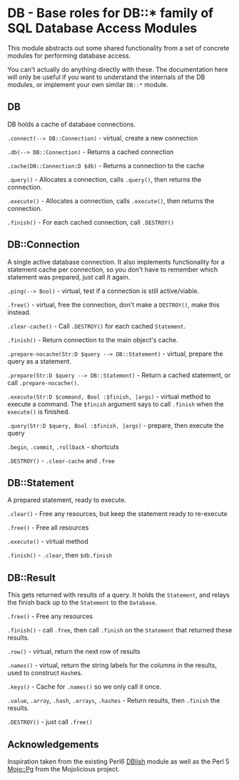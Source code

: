 DB - Base roles for DB::* family of SQL Database Access Modules
===============================================================

This module abstracts out some shared functionality from a set of
concrete modules for performing database access.

You can't actually do anything directly with these.  The documentation
here will only be useful if you want to understand the internals of
the DB modules, or implement your own similar `DB::*` module.

DB
--
DB holds a cache of database connections.

`.connect(--> DB::Connection)` - virtual, create a new connection

`.db(--> DB::Connection)` - Returns a cached connection

`.cache(DB::Connection:D $db)` - Returns a connection to the cache


`.query()` - Allocates a connection, calls `.query()`, then returns
the connection.

`.execute()` - Allocates a connection, calls `.execute()`, then
returns the connection.

`.finish()` - For each cached connection, call `.DESTROY()`

DB::Connection
--------------

A single active database connection.  It also implements functionality
for a statement cache per connection, so you don't have to remember
which statement was prepared, just call it again.

`.ping(--> Bool)` - virtual, test if a connection is still active/viable.

`.free()` - virtual, free the connection, don't make a `DESTROY()`,
make this instead.

`.clear-cache()` - Call `.DESTROY()` for each cached `Statement`.

`.finish()` - Return connection to the main object's cache.

`.prepare-nocache(Str:D $query --> DB::Statement)` - virtual, prepare
the query as a statement.

`.prepare(Str:D $query --> DB::Statement)` - Return a cached
statement, or call `.prepare-nocache()`.

`.execute(Str:D $command, Bool :$finish, |args)` - virtual method to
execute a command.  The `$finish` argument says to call `.finish` when
the `execute()` is finished.

`.query(Str:D $query, Bool :$finish, |args)` - prepare, then execute
the query

`.begin`, `.commit`, `.rollback` - shortcuts

`.DESTROY()` - `.clear-cache` and `.free`

DB::Statement
-------------

A prepared statement, ready to execute.

`.clear()` - Free any resources, but keep the statement ready to re-execute

`.free()` - Free all resources

`.execute()` - virtual method

`.finish()` - `.clear`, then `$db.finish`

DB::Result
----------

This gets returned with results of a query.  It holds the `Statement`,
and relays the finish back up to the `Statement` to the `Database`.

`.free()` - Free any resources

`.finish()` - call `.free`, then call `.finish` on the `Statement`
that returned these results.

`.row()` - virtual, return the next row of results

`.names()` - virtual, return the string labels for the columns in the
results, used to construct `Hash`es.

`.keys()` - Cache for `.names()` so we only call it once.

`.value`, `.array`, `.hash`, `.arrays`, `.hashes` - Return results,
then `.finish` the results.

`.DESTROY()` - just call `.free()`

Acknowledgements
----------------

Inspiration taken from the existing Perl6
[DBIish](https://github.com/perl6/DBIish) module as well as the Perl 5
[Mojo::Pg](http://mojolicious.org/perldoc/Mojo/Pg) from the
Mojolicious project.
